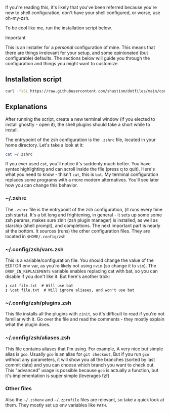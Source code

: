 If you're reading this, it's likely that you've been referred because you're new to shell configuration, don't have your shell configured, or worse, use oh-my-zsh.

To be cool like me, run the installation script below.
> [!IMPORTANT]  
> This is an installer for a _personal_ configuration of mine. This means that there are things irrelevant for your setup, and some opinionated (but configurable) defaults. The sections below will guide you through the configuration and things you might want to customize.

## Installation script
```bash
curl -fsSL https://raw.githubusercontent.com/shustinm/dotfiles/main/config/zsh/install.sh | bash
```

## Explanations
After running the script, create a new terminal window (if you elected to install ghostty - open it), the shell plugins should take a short while to install.

The entrypoint of the zsh configuration is the `.zshrc` file, located in your home directory. Let's take a look at it:

```bash
cat ~/.zshrc
```

If you ever used `cat`, you'll notice it's suddenly much better. You have syntax highlighting and can scroll inside the file (press q to quit). Here's what you need to know - thisn't `cat`, this is `bat`. My terminal configuration replaces some programs with a more modern alternatives. You'll see later how you can change this behavior.

### ~/.zshrc
The `.zshrc` file is the entrypoint of the zsh configuration, (it runs every time zsh starts). It's a bit long and frightening, in general - it sets up some some zsh params, makes sure zinit (zsh plugin manager) is installed, as well as starship (shell prompt), and completions. The next important part is nearly at the bottom. It sources (runs) the other configuration files. They are located in `$HOME/.config/zsh`

### ~/.config/zsh/vars.zsh
This is a variable/configuration file. 
You should change the value of the EDITOR env var, as you're likely not using `nvim` (so change it to `vim`). The `DROP_IN_REPLACEMENTS` variable enables replacing cat with bat, so you can disable if you don't like it. But here's another trick: 
```console
❯ cat file.txt  # Will use bat
❯ \cat file.txt  # Will ignore aliases, and won't use bat
```

### ~/.config/zsh/plugins.zsh
This file installs all the plugins with `zinit`, so it's difficult to read if you're not familiar with it. Go over the file and read the comments - they mostly explain what the plugin does.

### ~/.config/zsh/aliases.zsh
This file contains aliases that I'm using. For example, A very nice but simple alias is `gco`. Usually `gco` is an alias for `git checkout`, But if you run `gco` without any parameters, it will show you all the branches (sorted by last commit date) and you can choose which branch you want to check out. This "advanced" usage is possible because `gco` is actually a function, but it's implementation is super simple (leverages fzf)

### Other files
Also the `~/.zshenv` and `~/.zprofile` files are relevant, so take a quick look at them. They mostly set up env variables like `PATH`.
